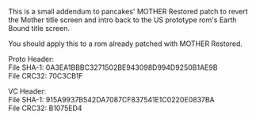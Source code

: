 This is a small addendum to pancakes' MOTHER Restored patch to revert the 
Mother title screen and intro back to the US prototype rom's Earth Bound 
title screen.

You should apply this to a rom already patched with MOTHER Restored.

Proto Header:  
File SHA-1: 0A3EA1BBBC3271502BE943098D994D9250B1AE9B  
File CRC32: 70C3CB1F

VC Header:  
File SHA-1: 915A9937B542DA7087CF837541E1C0220E0837BA  
File CRC32: B1075ED4